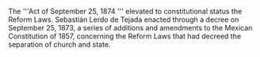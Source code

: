 The '''Act of September 25, 1874 ''' elevated to constitutional status the Reform Laws. Sebastián Lerdo de Tejada enacted through a decree on September 25, 1873, a series of additions and amendments to the Mexican Constitution of 1857, concerning the Reform Laws that had decreed the separation of church and state.
